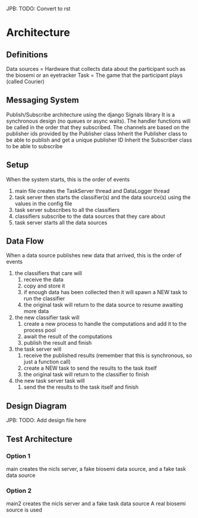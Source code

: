 JPB: TODO: Convert to rst

# Architecture
## Definitions
Data sources = Hardware that collects data about the participant such as the biosemi or an eyetracker
Task = The game that the participant plays (called Courier)

## Messaging System
Publish/Subscribe architecture using the django Signals library
It is a synchronous design (no queues or async waits). 
The handler functions will be called in the order that they subscribed.
The channels are based on the publisher ids provided by the Publisher class
Inherit the Publisher class to be able to publish and get a unique publisher ID
Inherit the Subscriber class to be able to subscribe

## Setup
When the system starts, this is the order of events
1. main file creates the TaskServer thread and DataLogger thread
1. task server then starts the classifier(s) and the data source(s) using the values in the config file
1. task server subscribes to all the classifiers
1. classifiers subscribe to the data sources that they care about
1. task server starts all the data sources

## Data Flow
When a data source publishes new data that arrived, this is the order of events
1. the classifiers that care will 
	1. receive the data
	1. copy and store it
	1. if enough data has been collected then it will spawn a NEW task to run the classifier
	1. the original task will return to the data source to resume awaiting more data
1. the new classifier task will
	1. create a new process to handle the computations and add it to the process pool
	1. await the result of the computations
	1. publish the result and finish
1. the task server will 
	1. receive the published results (remember that this is synchronous, so just a function call)
	1. create a NEW task to send the results to the task itself
	1. the original task will return to the classifier to finish
1. the new task server task will
	1. send the the results to the task itself and finish

## Design Diagram
JPB: TODO: Add design file here

## Test Architecture
### Option 1
main creates the nicls server, a fake biosemi data source, and a fake task data source
### Option 2
main2 creates the nicls server and a fake task data source
A real biosemi source is used

